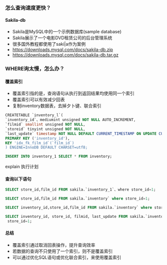 ### 怎么查询速度更快？

#### Sakila-db

* Sakila是MySQL中的一个示例数据库(sample database)
* Sakila展示了一个电影DVD租赁公司的后台管理系统
* 很多国外教程都使用了saki|a作为案例
* https://downloads.mysql.com/docs/sakila-db.zip
* https://downloads.mysql.com/docs/sakila-db.tar.gz



### WHERE询太慢，怎么办？

#### 覆盖索引

* 覆盖索引指的是，查询语句从执行到返回结果均使用同一个索引
* 覆盖索引可以有效减少回表
* 复制inventory数据表，去掉夕卜键、联合索引

```sql
CREATETABLE `inventory_l`(
`inventory_id`、mediumint unsigned NOT NULL AUTO_INCREMENT,
`filmid` smallint unsigned NOT NULL,
`storeid` tinyint unsigned NOT NULL,
`last_update` timestamp NOT NULL DEFAULT CURRENT_TIMESTAMP ON UPDATE CURRENT_TIMESTAMP,
PRIMARY KEY ('inventory_id'),
KEY 'idx_fk_film_id`(`film_id`)
) ENGINE=InnoDB DEFAULT CHARSET=utf8;
```



```sql
INSERT INTO inventory_1 SELECT * FROM inventory;
```

explain 执行计划

#### 查询以下语句

```sql
SELECT store_id,film_id FROM sakila.`inventory_1`、where store_id=1;
```

```sql
SELECT store_id,film_id FROM sakila.`inventory` where store_id=1;
```

```sql
SELECT inventory_id,store_id,film_id FROM sakila.`inventory` where store_id=1;
```

```sql
SELECT inventory_id, store_id, filmid, last_update FROM sakila.`inventory` where
 store_id=1;
```



#### 总结

* 覆盖索引通过取消回表操作，提升查询效率
* 若数据的查询不只使用了一个索引，则不是覆盖索引
* 可以通过优化SQL语句或优化联合索引，来使用覆盖索引